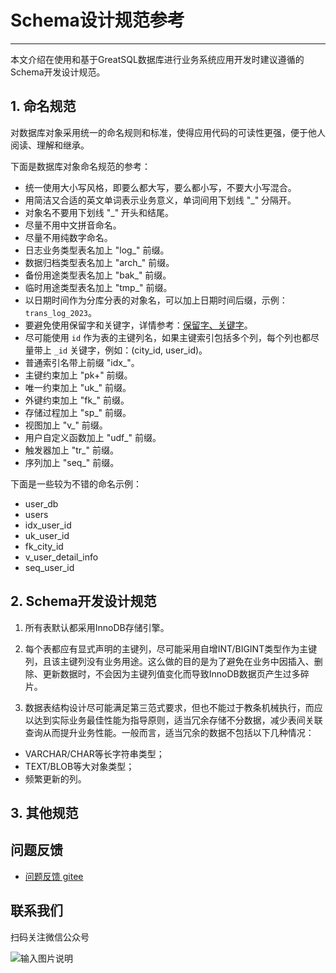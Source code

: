 # Schema设计规范参考
---

本文介绍在使用和基于GreatSQL数据库进行业务系统应用开发时建议遵循的Schema开发设计规范。

## 1. 命名规范

对数据库对象采用统一的命名规则和标准，使得应用代码的可读性更强，便于他人阅读、理解和继承。

下面是数据库对象命名规范的参考：
- 统一使用大小写风格，即要么都大写，要么都小写，不要大小写混合。
- 用简洁又合适的英文单词表示业务意义，单词间用下划线 "\_" 分隔开。
- 对象名不要用下划线 "\_" 开头和结尾。
- 尽量不用中文拼音命名。
- 尽量不用纯数字命名。
- 日志业务类型表名加上 "log\_" 前缀。
- 数据归档类型表名加上 "arch\_" 前缀。
- 备份用途类型表名加上 "bak\_" 前缀。
- 临时用途类型表名加上 "tmp\_" 前缀。
- 以日期时间作为分库分表的对象名，可以加上日期时间后缀，示例：`trans_log_2023`。
- 要避免使用保留字和关键字，详情参考：[保留字、关键字](../2-about-greatsql/7-greatsql-keywords.md)。
- 尽可能使用 `id` 作为表的主键列名，如果主键索引包括多个列，每个列也都尽量带上 `_id` 关键字，例如：(city_id, user_id)。
- 普通索引名带上前缀 "idx\_"。
- 主键约束加上 "pk\+" 前缀。
- 唯一约束加上 "uk\_" 前缀。
- 外键约束加上 "fk\_" 前缀。
- 存储过程加上 "sp\_" 前缀。
- 视图加上 "v\_" 前缀。
- 用户自定义函数加上 "udf\_" 前缀。
- 触发器加上 "tr\_" 前缀。
- 序列加上 "seq\_" 前缀。

下面是一些较为不错的命名示例：
- user_db
- users
- idx_user_id
- uk_user_id
- fk_city_id
- v_user_detail_info
- seq_user_id

## 2. Schema开发设计规范
1. 所有表默认都采用InnoDB存储引擎。

2. 每个表都应有显式声明的主键列，尽可能采用自增INT/BIGINT类型作为主键列，且该主键列没有业务用途。这么做的目的是为了避免在业务中因插入、删除、更新数据时，不会因为主键列值变化而导致InnoDB数据页产生过多碎片。

3. 数据表结构设计尽可能满足第三范式要求，但也不能过于教条机械执行，而应以达到实际业务最佳性能为指导原则，适当冗余存储不分数据，减少表间关联查询从而提升业务性能。一般而言，适当冗余的数据不包括以下几种情况：
- VARCHAR/CHAR等长字符串类型；
- TEXT/BLOB等大对象类型；
- 频繁更新的列。



## 3. 其他规范

**问题反馈**
---
- [问题反馈 gitee](https://gitee.com/GreatSQL/GreatSQL-Doc/issues)


**联系我们**
---

扫码关注微信公众号

![输入图片说明](https://images.gitee.com/uploads/images/2021/0802/141935_2ea2c196_8779455.jpeg "greatsql社区-wx-qrcode-0.5m.jpg")
